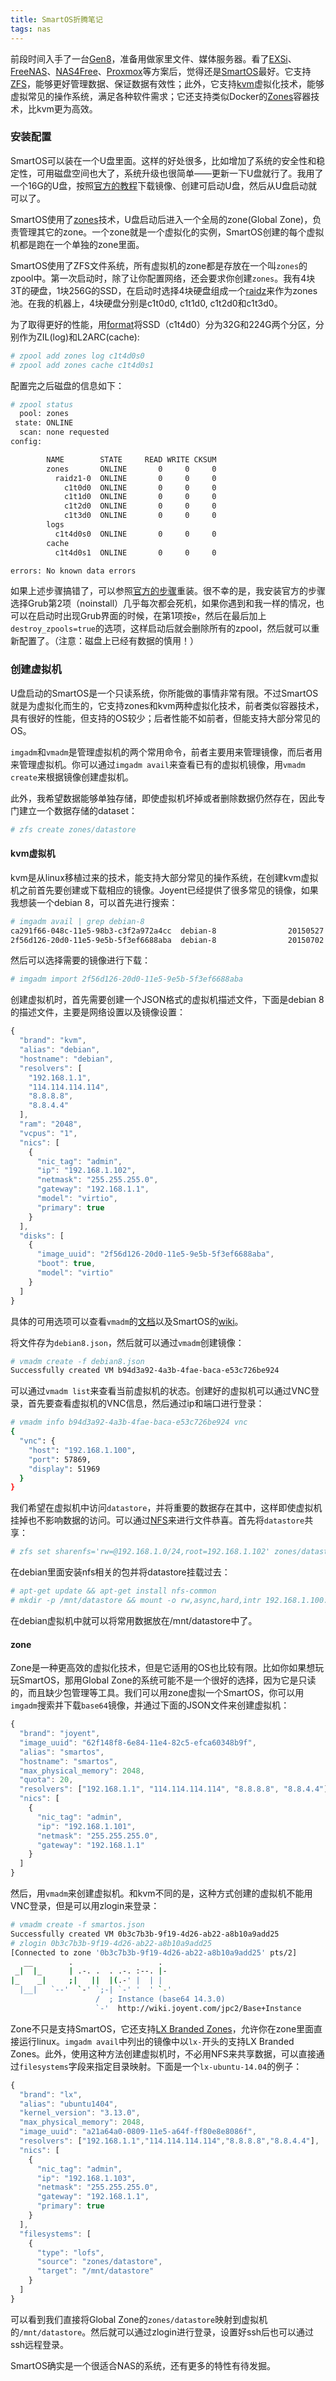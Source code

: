 ```yaml
---
title: SmartOS折腾笔记
tags: nas
---
```


前段时间入手了一台[Gen8](http://www8.hp.com/us/en/products/proliant-servers/product-detail.html?oid=5379860)，准备用做家里文件、媒体服务器。看了[EXSi](https://www.vmware.com/products/vsphere-hypervisor)、[FreeNAS](http://www.freenas.org)、[NAS4Free](http://www.nas4free.org)、[Proxmox](https://www.proxmox.com/en/)等方案后，觉得还是[SmartOS](https://smartos.org)最好。它支持[ZFS](https://en.wikipedia.org/wiki/ZFS)，能够更好管理数据、保证数据有效性；此外，它支持[kvm](https://en.wikipedia.org/wiki/Kernel-based_Virtual_Machine)虚拟化技术，能够虚拟常见的操作系统，满足各种软件需求；它还支持类似Docker的[Zones](https://en.wikipedia.org/wiki/Solaris_Containers#Branded_zones)容器技术，比kvm更为高效。

### 安装配置

SmartOS可以装在一个U盘里面。这样的好处很多，比如增加了系统的安全性和稳定性，可用磁盘空间也大了，系统升级也很简单——更新一下U盘就行了。我用了一个16G的U盘，按照[官方的教程](https://wiki.smartos.org/display/DOC/Creating+a+SmartOS+Bootable+USB+Key)下载镜像、创建可启动U盘，然后从U盘启动就可以了。

SmartOS使用了[zones](https://wiki.smartos.org/display/DOC/Zones)技术，U盘启动后进入一个全局的zone(Global Zone)，负责管理其它的zone。一个zone就是一个虚拟化的实例，SmartOS创建的每个虚拟机都是跑在一个单独的zone里面。

SmartOS使用了ZFS文件系统，所有虚拟机的zone都是存放在一个叫`zones`的zpool中。第一次启动时，除了让你配置网络，还会要求你创建`zones`。我有4块3T的硬盘，1块256G的SSD，在启动时选择4块硬盘组成一个[raidz](https://blogs.oracle.com/ahl/entry/what_is_raid_z)来作为zones池。在我的机器上，4块硬盘分别是c1t0d0, c1t1d0, c1t2d0和c1t3d0。

为了取得更好的性能，用[format](http://docs.oracle.com/cd/E23824_01/html/821-1459/disksprep-10.html)将SSD（c1t4d0）分为32G和224G两个分区，分别作为ZIL(log)和L2ARC(cache):


~~~ bash
# zpool add zones log c1t4d0s0
# zpool add zones cache c1t4d0s1
~~~

配置完之后磁盘的信息如下：

~~~ bash
# zpool status
  pool: zones
 state: ONLINE
  scan: none requested
config:

        NAME        STATE     READ WRITE CKSUM
        zones       ONLINE       0     0     0
          raidz1-0  ONLINE       0     0     0
            c1t0d0  ONLINE       0     0     0
            c1t1d0  ONLINE       0     0     0
            c1t2d0  ONLINE       0     0     0
            c1t3d0  ONLINE       0     0     0
        logs
          c1t4d0s0  ONLINE       0     0     0
        cache
          c1t4d0s1  ONLINE       0     0     0

errors: No known data errors
~~~

如果上述步骤搞错了，可以参照[官方的步骤](https://wiki.smartos.org/display/DOC/SmartOS+Clean+Re-install)重装。很不幸的是，我安装官方的步骤选择Grub第2项（noinstall）几乎每次都会死机，如果你遇到和我一样的情况，也可以在启动时出现Grub界面的时候，在第1项按`e`，然后在最后加上`destroy_zpools=true`的选项，这样启动后就会删除所有的zpool，然后就可以重新配置了。（注意：磁盘上已经有数据的慎用！）

### 创建虚拟机

U盘启动的SmartOS是一个只读系统，你所能做的事情非常有限。不过SmartOS就是为虚拟化而生的，它支持zones和kvm两种虚拟化技术，前者类似容器技术，具有很好的性能，但支持的OS较少；后者性能不如前者，但能支持大部分常见的OS。

`imgadm`和`vmadm`是管理虚拟机的两个常用命令，前者主要用来管理镜像，而后者用来管理虚拟机。你可以通过`imgadm avail`来查看已有的虚拟机镜像，用`vmadm create`来根据镜像创建虚拟机。

此外，我希望数据能够单独存储，即使虚拟机坏掉或者删除数据仍然存在，因此专门建立一个数据存储的dataset：

~~~ bash
# zfs create zones/datastore
~~~

#### kvm虚拟机

kvm是从linux移植过来的技术，能支持大部分常见的操作系统，在创建kvm虚拟机之前首先要创建或下载相应的镜像。Joyent已经提供了很多常见的镜像，如果我想装一个debian 8，可以首先进行搜索：

~~~ bash
# imgadm avail | grep debian-8
ca291f66-048c-11e5-98b3-c3f2a972a4cc  debian-8                20150527    linux    2015-05-27T16:24:03Z
2f56d126-20d0-11e5-9e5b-5f3ef6688aba  debian-8                20150702    linux    2015-07-02T15:37:02Z
~~~

然后可以选择需要的镜像进行下载：

~~~ bash
# imgadm import 2f56d126-20d0-11e5-9e5b-5f3ef6688aba
~~~

创建虚拟机时，首先需要创建一个JSON格式的虚拟机描述文件，下面是debian 8的描述文件，主要是网络设置以及镜像设置：


~~~ javascript
{
  "brand": "kvm",
  "alias": "debian",
  "hostname": "debian",
  "resolvers": [
    "192.168.1.1",
    "114.114.114.114",
    "8.8.8.8",
    "8.8.4.4"
  ],
  "ram": "2048",
  "vcpus": "1",
  "nics": [
    {
      "nic_tag": "admin",
      "ip": "192.168.1.102",
      "netmask": "255.255.255.0",
      "gateway": "192.168.1.1",
      "model": "virtio",
      "primary": true
    }
  ],
  "disks": [
    {
      "image_uuid": "2f56d126-20d0-11e5-9e5b-5f3ef6688aba",
      "boot": true,
      "model": "virtio"
    }
  ]
}
~~~

具体的可用选项可以查看`vmadm`的[文档](https://github.com/joyent/smartos-live/blob/master/src/vm/man/vmadm.1m.md)以及SmartOS的[wiki](https://wiki.smartos.org/display/DOC/How+to+create+a+KVM+VM+%28+Hypervisor+virtualized+machine+%29+in+SmartOS)。

将文件存为`debian8.json`，然后就可以通过`vmadm`创建镜像：

~~~ bash
# vmadm create -f debian8.json 
Successfully created VM b94d3a92-4a3b-4fae-baca-e53c726be924
~~~

可以通过`vmadm list`来查看当前虚拟机的状态。创建好的虚拟机可以通过VNC登录，首先要查看虚拟机的VNC信息，然后通过ip和端口进行登录：

~~~ bash
# vmadm info b94d3a92-4a3b-4fae-baca-e53c726be924 vnc
{
  "vnc": {
    "host": "192.168.1.100",
    "port": 57869,
    "display": 51969
  }
}
~~~

我们希望在虚拟机中访问`datastore`，并将重要的数据存在其中，这样即使虚拟机挂掉也不影响数据的访问。可以通过[NFS](https://wiki.smartos.org/display/DOC/Configuring+NFS+in+SmartOS)来进行文件恭喜。首先将`datastore`共享：

~~~ bash
# zfs set sharenfs='rw=@192.168.1.0/24,root=192.168.1.102' zones/datastore
~~~

在debian里面安装nfs相关的包并将datastore挂载过去：

~~~ bash
# apt-get update && apt-get install nfs-common
# mkdir -p /mnt/datastore && mount -o rw,async,hard,intr 192.168.1.100:/zones/datastore /mnt/datastore
~~~

在debian虚拟机中就可以将常用数据放在/mnt/datastore中了。


#### zone

Zone是一种更高效的虚拟化技术，但是它适用的OS也比较有限。比如你如果想玩玩SmartOS，那用Global Zone的系统可能不是一个很好的选择，因为它是只读的，而且缺少包管理等工具。我们可以用zone虚拟一个SmartOS，你可以用`imgadm`搜索并下载`base64`镜像，并通过下面的JSON文件来创建虚拟机：

~~~ javascript
{
  "brand": "joyent",
  "image_uuid": "62f148f8-6e84-11e4-82c5-efca60348b9f",
  "alias": "smartos",
  "hostname": "smartos",
  "max_physical_memory": 2048,
  "quota": 20,
  "resolvers": ["192.168.1.1", "114.114.114.114", "8.8.8.8", "8.8.4.4"],
  "nics": [
    {
      "nic_tag": "admin",
      "ip": "192.168.1.101",
      "netmask": "255.255.255.0",
      "gateway": "192.168.1.1"
    }
  ]
}
~~~

然后，用`vmadm`来创建虚拟机。和kvm不同的是，这种方式创建的虚拟机不能用VNC登录，但是可以用zlogin来登录：

~~~ bash
# vmadm create -f smartos.json 
Successfully created VM 0b3c7b3b-9f19-4d26-ab22-a8b10a9add25
# zlogin 0b3c7b3b-9f19-4d26-ab22-a8b10a9add25 
[Connected to zone '0b3c7b3b-9f19-4d26-ab22-a8b10a9add25' pts/2]
   __        .                   .
 _|  |_      | .-. .  . .-. :--. |-
|_    _|     ;|   ||  |(.-' |  | |
  |__|   `--'  `-' `;-| `-' '  ' `-'
                   /  ; Instance (base64 14.3.0)
                   `-'  http://wiki.joyent.com/jpc2/Base+Instance
~~~

Zone不只是支持SmartOS，它还支持[LX Branded Zones](https://wiki.smartos.org/display/DOC/LX+Branded+Zones)，允许你在zone里面直接运行linux。`imgadm avail`中列出的镜像中以`lx-`开头的支持LX Branded Zones。此外，使用这种方法创建虚拟机时，不必用NFS来共享数据，可以直接通过`filesystems`字段来指定目录映射。下面是一个`lx-ubuntu-14.04`的例子：

~~~ javascript
{
  "brand": "lx",
  "alias": "ubuntu1404",
  "kernel_version": "3.13.0",
  "max_physical_memory": 2048,
  "image_uuid": "a21a64a0-0809-11e5-a64f-ff80e8e8086f",
  "resolvers": ["192.168.1.1","114.114.114.114","8.8.8.8","8.8.4.4"],
  "nics": [
    {
      "nic_tag": "admin",
      "ip": "192.168.1.103",
      "netmask": "255.255.255.0",
      "gateway": "192.168.1.1",
      "primary": true
    }
  ],
  "filesystems": [
    {
      "type": "lofs",
      "source": "zones/datastore",
      "target": "/mnt/datastore"
    }
  ]
}
~~~

可以看到我们直接将Global Zone的`zones/datastore`映射到虚拟机的`/mnt/datastore`。然后就可以通过zlogin进行登录，设置好ssh后也可以通过ssh远程登录。

SmartOS确实是一个很适合NAS的系统，还有更多的特性有待发掘。
